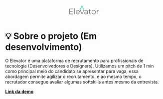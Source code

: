 <h1 align="center">
    <img alt="easyAdopt" title="Elevaitor logo" src="docs\logo.svg" / width="20%">
</h1>

# 💡 Sobre o projeto (Em desenvolvimento)

O Elevator é uma plataforma de recrutamento para profissionais de
tecnologia (Desenvolvedores e Designers). Utilizamos um pitch de 1 min
como principal meio do candidato se apresentar para vaga, essa
abordagem permite agilizar o recrutamento, e ao mesmo tempo, o
recrutador consegue avaliar algumas softskills antes mesmo da
entrevista.

[**Link da demo**](https://elevator-io.netlify.app)
